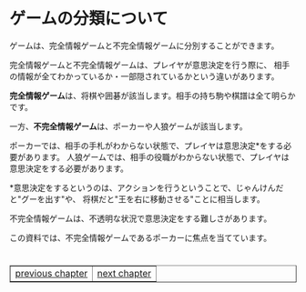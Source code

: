 # ゲームの分類について

ゲームは、完全情報ゲームと不完全情報ゲームに分別することができます。

完全情報ゲームと不完全情報ゲームは、プレイヤが意思決定を行う際に、
相手の情報が全てわかっているか・一部隠されているかという違いがあります。

**完全情報ゲーム**は、将棋や囲碁が該当します。相手の持ち駒や棋譜は全て明らかです。

一方、**不完全情報ゲーム**は、ポーカーや人狼ゲームが該当します。

ポーカーでは、相手の手札がわからない状態で、プレイヤは意思決定\*をする必要があります。
人狼ゲームでは、相手の役職がわからない状態で、プレイヤは意思決定をする必要があります。

\*意思決定をするというのは、アクションを行うということで、じゃんけんだと"グーを出す"や、
将棋だと"王を右に移動させる"ことに相当します。

不完全情報ゲームは、不透明な状況で意思決定をする難しさがあります。

この資料では、不完全情報ゲームであるポーカーに焦点を当てています。

#

<table border="1">
    <tr>
        <td><a href="https://github.com/yu5uke-1024/poker_and_game_theory/blob/main/Doc/README.md">previous chapter</a></td>
        <td><a href="https://github.com/yu5uke-1024/poker_and_game_theory/blob/main/Doc/Chapter2.md">next chapter</a></td>
    </tr>
</table>

